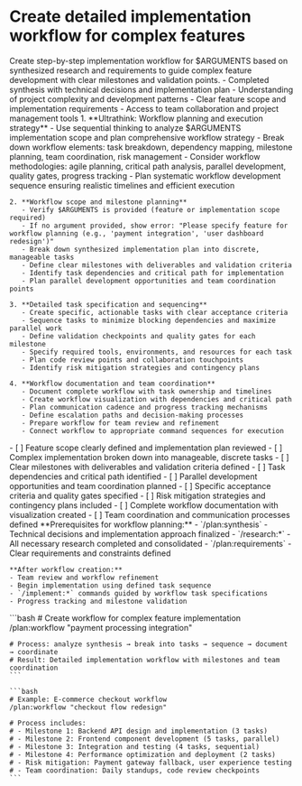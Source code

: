 # Create detailed implementation workflow for complex features

<instructions>
  <context>
    Create step-by-step implementation workflow for $ARGUMENTS based on synthesized research and requirements to guide complex feature development with clear milestones and validation points.
  </context>

  <requirements>
    - Completed synthesis with technical decisions and implementation plan
    - Understanding of project complexity and development patterns
    - Clear feature scope and implementation requirements
    - Access to team collaboration and project management tools
  </requirements>

  <execution>
    1. **Ultrathink: Workflow planning and execution strategy**
       - Use sequential thinking to analyze $ARGUMENTS implementation scope and plan comprehensive workflow strategy
       - Break down workflow elements: task breakdown, dependency mapping, milestone planning, team coordination, risk management
       - Consider workflow methodologies: agile planning, critical path analysis, parallel development, quality gates, progress tracking
       - Plan systematic workflow development sequence ensuring realistic timelines and efficient execution

    2. **Workflow scope and milestone planning**
       - Verify $ARGUMENTS is provided (feature or implementation scope required)
       - If no argument provided, show error: "Please specify feature for workflow planning (e.g., 'payment integration', 'user dashboard redesign')"
       - Break down synthesized implementation plan into discrete, manageable tasks
       - Define clear milestones with deliverables and validation criteria
       - Identify task dependencies and critical path for implementation
       - Plan parallel development opportunities and team coordination points

    3. **Detailed task specification and sequencing**
       - Create specific, actionable tasks with clear acceptance criteria
       - Sequence tasks to minimize blocking dependencies and maximize parallel work
       - Define validation checkpoints and quality gates for each milestone
       - Specify required tools, environments, and resources for each task
       - Plan code review points and collaboration touchpoints
       - Identify risk mitigation strategies and contingency plans

    4. **Workflow documentation and team coordination**
       - Document complete workflow with task ownership and timelines
       - Create workflow visualization with dependencies and critical path
       - Plan communication cadence and progress tracking mechanisms
       - Define escalation paths and decision-making processes
       - Prepare workflow for team review and refinement
       - Connect workflow to appropriate command sequences for execution
  </execution>

  <validation>
    - [ ] Feature scope clearly defined and implementation plan reviewed
    - [ ] Complex implementation broken down into manageable, discrete tasks
    - [ ] Clear milestones with deliverables and validation criteria defined
    - [ ] Task dependencies and critical path identified
    - [ ] Parallel development opportunities and team coordination planned
    - [ ] Specific acceptance criteria and quality gates specified
    - [ ] Risk mitigation strategies and contingency plans included
    - [ ] Complete workflow documentation with visualization created
    - [ ] Team coordination and communication processes defined
  </validation>

  <workflow>
    **Prerequisites for workflow planning:**
    - `/plan:synthesis` - Technical decisions and implementation approach finalized
    - `/research:*` - All necessary research completed and consolidated
    - `/plan:requirements` - Clear requirements and constraints defined

    **After workflow creation:**
    - Team review and workflow refinement
    - Begin implementation using defined task sequence
    - `/implement:*` commands guided by workflow task specifications
    - Progress tracking and milestone validation
  </workflow>

  <examples>
    ```bash
    # Create workflow for complex feature implementation
    /plan:workflow "payment processing integration"

    # Process: analyze synthesis → break into tasks → sequence → document → coordinate
    # Result: Detailed implementation workflow with milestones and team coordination
    ```

    ```bash
    # Example: E-commerce checkout workflow
    /plan:workflow "checkout flow redesign"

    # Process includes:
    # - Milestone 1: Backend API design and implementation (3 tasks)
    # - Milestone 2: Frontend component development (5 tasks, parallel)
    # - Milestone 3: Integration and testing (4 tasks, sequential)
    # - Milestone 4: Performance optimization and deployment (2 tasks)
    # - Risk mitigation: Payment gateway fallback, user experience testing
    # - Team coordination: Daily standups, code review checkpoints
    ```

  </examples>
</instructions>
